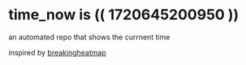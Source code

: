 # time_now is (( 1720645200950 ))

an automated repo that shows the currnent time

inspired by [breakingheatmap](https://github.com/breakingheatmap/breakingheatmap)